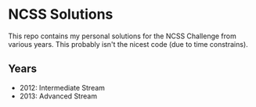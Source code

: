 NCSS Solutions
==============

This repo contains my personal solutions for the NCSS Challenge from various years. This probably isn't the nicest code (due to time constrains).

Years
-----

* 2012: Intermediate Stream
* 2013: Advanced Stream
